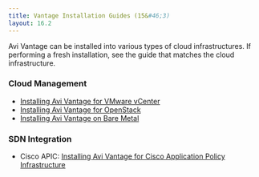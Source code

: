 ```yaml
---
title: Vantage Installation Guides (15&#46;3)
layout: 16.2
---
```

Avi Vantage can be installed into various types of cloud infrastructures. If performing a fresh installation, see the guide that matches the cloud infrastructure.

### Cloud Management

* <a href="/docs/16.2/deploying-avi-vantage-for-vmware-vcenter-2/">Installing Avi Vantage for VMware vCenter</a>
* <a href="/docs/16.2/installation-guides/installing-avi-vantage-for-openstack-2/">Installing Avi Vantage for OpenStack</a>
* <a href="/docs/16.2/installation-guides/installing-avi-vantage-on-bare-metal-2/">Installing Avi Vantage on Bare Metal</a> 

### SDN Integration

* Cisco APIC: <a href="/docs/16.2/installation-guides/installing-avi-vantage-for-cisco-application-policy-infrastructure/">Installing Avi Vantage for Cisco Application Policy Infrastructure</a> 